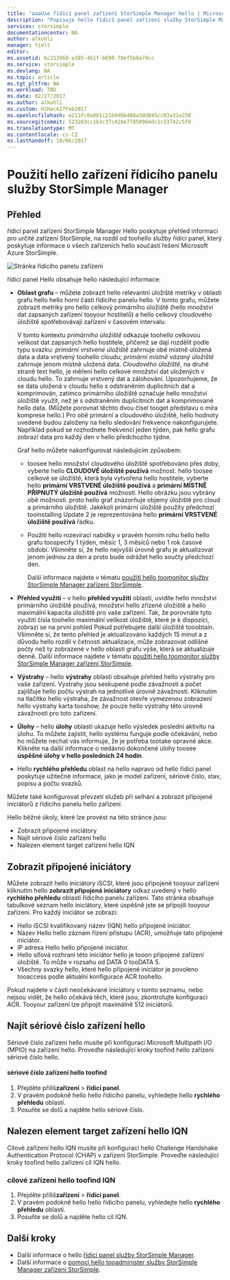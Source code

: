 ```yaml
---
title: "aaaUse řídicí panel zařízení StorSimple Manager hello | Microsoft Docs"
description: "Popisuje hello řídicí panel zařízení služby StorSimple Manager a jak toouse ho tooview úložiště metriky a připojené iniciátory a najít hello sériové číslo a IQN."
services: storsimple
documentationcenter: NA
author: alkohli
manager: timlt
editor: 
ms.assetid: 6c213969-a385-461f-b698-78ef5b8a79cc
ms.service: storsimple
ms.devlang: NA
ms.topic: article
ms.tgt_pltfrm: NA
ms.workload: TBD
ms.date: 02/27/2017
ms.author: alkohli
ms.custom: H1Hack27Feb2017
ms.openlocfilehash: e213fc0a081c21b9d6b408a3dd845cc93a31e250
ms.sourcegitcommit: 523283cc1b3c37c428e77850964dc1c33742c5f0
ms.translationtype: MT
ms.contentlocale: cs-CZ
ms.lasthandoff: 10/06/2017
---
```

# <a name="use-hello-device-dashboard-in-storsimple-manager-service"></a>Použití hello zařízení řídicího panelu služby StorSimple Manager  

## <a name="overview"></a>Přehled
řídicí panel zařízení StorSimple Manager Hello poskytuje přehled informací pro určité zařízení StorSimple, na rozdíl od toohello služby řídicí panel, který poskytuje informace o všech zařízeních hello součástí řešení Microsoft Azure StorSimple.

![Stránka řídicího panelu zařízení](./media/storsimple-device-dashboard/StorSimple_DeviceDashbaord1M.png)

řídicí panel Hello obsahuje hello následující informace:

* **Oblast grafu** – můžete zobrazit hello relevantní úložiště metriky v oblasti grafu hello hello horní části řídicího panelu hello. V tomto grafu, můžete zobrazit metriky pro hello celkový primárního úložiště (hello množství dat zapsaných zařízení tooyour hostitelů) a hello celkový cloudového úložiště spotřebovávají zařízení v časovém intervalu.
  
     V tomto kontextu *primárního úložiště* odkazuje toohello celkovou velikost dat zapsaných hello hostitele, přičemž se dají rozdělit podle typu svazku: *primární vrstvené úložiště* zahrnuje obě místně uložená data a data vrstvený toohello cloudu; *primární místně vázaný úložiště* zahrnuje jenom místně uložená data. *Cloudového úložiště*, na druhé straně text hello, je měření hello celkové množství dat uložených v cloudu hello. To zahrnuje vrstvený dat a zálohování. Upozorňujeme, že se data uložená v cloudu hello s odstraněním duplicitních dat a komprimován, zatímco primárního úložiště označuje hello množství úložiště využít, než je s odstraněním duplicitních dat a komprimované hello data. (Můžete porovnat těchto dvou čísel tooget představu o míra komprese hello.) Pro obě primární a cloudového úložiště, hello hodnoty uvedené budou založeny na hello sledování frekvence nakonfigurujete. Například pokud se rozhodnete frekvencí jeden týden, pak hello grafu zobrazí data pro každý den v hello předchozího týdne.
  
     Graf hello můžete nakonfigurovat následujícím způsobem:
  
  * toosee hello množství cloudového úložiště spotřebováno přes doby, vyberte hello **CLOUDOVÉ úložiště používá** možnost. hello toosee celkové se úložiště, která byla vytvořena hello hostitele, vyberte hello **primární VRSTVENÉ úložiště používá** a **primární MÍSTNĚ PŘIPNUTÝ úložiště používá** možnosti. Hello obrázku jsou vybrány obě možnosti. proto hello graf znázorňuje objemy úložiště pro cloud a primárního úložiště. Jakékoli primární úložiště použity předchozí tooinstalling Update 2 je reprezentována hello **primární VRSTVENÉ úložiště používá** řádku.
  * Použití hello rozevírací nabídky v pravém horním rohu hello hello grafu toospecify 1 týden, měsíc 1, 3 měsíců nebo 1 rok časové období. Všimněte si, že hello nejvyšší úrovně grafu je aktualizovat jenom jednou za den a proto bude odrážet hello součty předchozí den.
    
    Další informace najdete v tématu [použití hello toomonitor služby StorSimple Manager zařízení StorSimple](storsimple-monitor-device.md).
* **Přehled využití** – v hello **přehled využití** oblasti, uvidíte hello množství primárního úložiště používá, množství hello zřízené úložiště a hello maximální kapacita úložiště pro vaše zařízení. Tak, že porovnáte tyto využití čísla toohello maximální velikost úložiště, které je k dispozici, zobrazí se na první pohled Pokud potřebujete další úložiště tooobtain. Všimněte si, že tento přehled je aktualizováno každých 15 minut a z důvodu hello rozdíl v četnosti aktualizace, může zobrazovat odlišné počty než ty zobrazené v hello oblasti grafu výše, která se aktualizuje denně. Další informace najdete v tématu [použití hello toomonitor služby StorSimple Manager zařízení StorSimple](storsimple-monitor-device.md).
* **Výstrahy** – hello **výstrahy** oblasti obsahuje přehled hello výstrahy pro vaše zařízení. Výstrahy jsou seskupené podle závažnosti a počet zajišťuje hello počtu výstrah na jednotlivé úrovně závažnosti. Kliknutím na tlačítko hello výstraha, že závažnost otevře vymezenou zobrazení hello výstrahy karta tooshow, že pouze hello výstrahy této úrovně závažnosti pro toto zařízení.
* **Úlohy** – hello **úlohy** oblasti ukazuje hello výsledek poslední aktivitu na úlohu. To můžete zajistit, hello systému funguje podle očekávání, nebo ho můžete nechat vás informuje, že je potřeba tootake opravné akce. Klikněte na další informace o nedávno dokončené úlohy toosee **úspěšné úlohy v hello posledních 24 hodin**.
* Hello **rychlého přehledu** oblast na hello napravo od hello řídicí panel poskytuje užitečné informace, jako je model zařízení, sériové číslo, stav, popisu a počtu svazků.

Můžete také konfigurovat převzetí služeb při selhání a zobrazit připojené iniciátorů z řídicího panelu hello zařízení.

Hello běžné úkoly, které lze provést na této stránce jsou:

* Zobrazit připojené iniciátory
* Najít sériové číslo zařízení hello
* Nalezen element target zařízení hello IQN

## <a name="view-connected-initiators"></a>Zobrazit připojené iniciátory
Můžete zobrazit hello iniciátory iSCSI, které jsou připojené tooyour zařízení kliknutím hello **zobrazit připojená iniciátory** odkaz uvedený v hello **rychlého přehledu** oblasti řídicího panelu zařízení. Tato stránka obsahuje tabulkové seznam hello iniciátory, které úspěšně jste se připojili tooyour zařízení. Pro každý iniciátor se zobrazí:

* Hello iSCSI kvalifikovaný název (IQN) hello připojené iniciátor.
* Název Hello hello záznam řízení přístupu (ACR), umožňuje tato připojené iniciátor.
* IP adresa Hello hello připojené iniciátor.
* Hello síťová rozhraní této iniciátor hello je tooon připojené zařízení úložiště. To může v rozsahu od DATA 0 tooDATA 5.
* Všechny svazky hello, které hello připojené iniciátor je povoleno tooaccess podle aktuální konfigurace ACR toohello.

Pokud najdete v části neočekávané iniciátory v tomto seznamu, nebo nejsou vidět, že hello očekává těch, které jsou, zkontrolujte konfiguraci ACR. Tooyour zařízení lze připojit maximálně 512 iniciátorů.

## <a name="find-hello-device-serial-number"></a>Najít sériové číslo zařízení hello
Sériové číslo zařízení hello musíte při konfiguraci Microsoft Multipath I/O (MPIO) na zařízení hello. Proveďte následující kroky toofind hello zařízení sériové číslo hello.

#### <a name="toofind-hello-device-serial-number"></a>sériové číslo zařízení hello toofind
1. Přejděte příliš**zařízení** > **řídicí panel**.
2. V pravém podokně hello hello řídicího panelu, vyhledejte hello **rychlého přehledu** oblasti.
3. Posuňte se dolů a najděte hello sériové číslo.

## <a name="find-hello-device-target-iqn"></a>Nalezen element target zařízení hello IQN
Cílové zařízení hello IQN musíte při konfiguraci hello Challenge Handshake Authentication Protocol (CHAP) v zařízení StorSimple. Proveďte následující kroky toofind hello zařízení cíl IQN hello.

### <a name="toofind-hello-device-target-iqn"></a>cílové zařízení hello toofind IQN
1. Přejděte příliš**zařízení** > **řídicí panel**.
2. V pravém podokně hello hello řídicího panelu, vyhledejte hello **rychlého přehledu** oblasti.
3. Posuňte se dolů a najděte hello cíl IQN.

## <a name="next-steps"></a>Další kroky
* Další informace o hello [řídicí panel služby StorSimple Manager](storsimple-service-dashboard.md).
* Další informace o [pomocí hello tooadminister služby StorSimple Manager zařízení StorSimple](storsimple-manager-service-administration.md).

